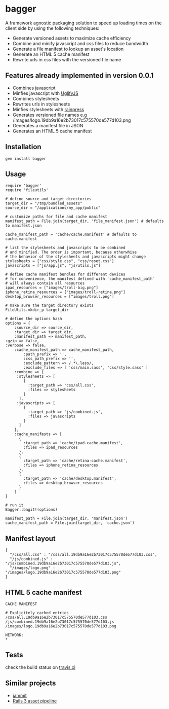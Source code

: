 # bagger

A framework agnostic packaging solution to speed up loading times 
on the client side by using the following techniques:

* Generate versioned assets to maximize cache efficiency
* Combine and minify javascript and css files to reduce bandwidth
* Generate a file manifest to lookup an asset's location
* Generate an HTML 5 cache manifest
* Rewrite urls in css files with the versioned file name

## Features already implemented in version 0.0.1

* Combines javascript
* Minfies javascript with [UglifyJS](https://github.com/mishoo/UglifyJS)
* Combines stylesheets
* Rewrites urls in stylesheets
* Minfies stylesheets with [rainpress](https://rubygems.org/gems/rainpress)
* Generates versioned file names e.g /images/logo.19db9a16e2b73017c575570de577d103.png
* Generates a manifest file in JSON
* Generates an HTML 5 cache manifest

## Installation

    gem install bagger

## Usage
	require 'bagger'
	require 'fileutils'
	
	# define source and target directories
	target_dir = "/tmp/bundled_assets"
	source_dir = "/applications/my_app/public"
  
	# customize paths for file and cache manifest
	manifest_path = File.join(target_dir, 'file_manifest.json') # defaults to manifest.json

	cache_manifest_path = 'cache/cache.manifest' # defaults to cache.manifest
	
	# list the stylesheets and javascripts to be combined
	# and minified. The order is important, because otherwhise
	# the behavior of the stylesheets and javascripts might change
	stylesheets = ["css/style.css", "css/reset.css"]
	javascripts = ["js/app.js", "js/utils.js"]

	# define cache manifest bundles for different devices
	# for convenience, the manifest defined with `cache_manifest_path`
	# will always contain all resources
	ipad_resources = ["images/troll-big.png"]
	iphone_retina_resources = ["images/troll-retina.png"]
	desktop_browser_resources = ["images/troll.png"]
	
	# make sure the target directory exists
	FileUtils.mkdir_p target_dir
	
	# define the options hash
	options = {
		:source_dir => source_dir,
		:target_dir => target_dir,
		:manifest_path => manifest_path,
    :gzip => false,
    :verbose => false,
		:cache_manifest_path => cache_manifest_path,
    		:path_prefix => '',
    		:css_path_prefix => '',
    		:exclude_pattern => /.*\.less/,
    		:exclude_files => [ 'css/main.sass', 'css/style.sass' ]
		:combine => {
		 :stylesheets => [
		    {
		      :target_path => 'css/all.css',
		      :files => stylesheets
		    }
		  ],
		 :javascripts => [
		    {
		      :target_path => 'js/combined.js',
		      :files => javascripts
		    }
		  ]
		},
		:cache_manifests => [
		  {
		    :target_path => 'cache/ipad-cache.manifest',
		    :files => ipad_resources
		  },
		  {
		    :target_path => 'cache/retina-cache.manifest',
		    :files => iphone_retina_resources
		  },
		  {
		    :target_path => 'cache/desktop.manifest',
		    :files => desktop_browser_resources
		  }
		]
	}
	
	# run it
	Bagger::bagit!(options)
	
	manifest_path = File.join(target_dir, 'manifest.json')
	cache_manifest_path = File.join(target_dir, 'cache.json')
	
## Manifest layout

    {
	  "/css/all.css" : "/css/all.19db9a16e2b73017c575570de577d103.css",
	  "/js/combined.js" : "/js/combined.19db9a16e2b73017c575570de577d103.js",
	  "/images/logo.png" : "/images/logo.19db9a16e2b73017c575570de577d103.png" 
	}
	
## HTML 5 cache manifest

	CACHE MANIFEST

	# Explicitely cached entries
	/css/all.19db9a16e2b73017c575570de577d103.css
	/js/combined.19db9a16e2b73017c575570de577d103.js
	/images/logo.19db9a16e2b73017c575570de577d103.png

	NETWORK:
	*

## Tests

check the build status on [travis.ci](http://travis-ci.org/wooga/bagger)

## Similar projects

* [jammit](https://github.com/documentcloud/jammit)
* [Rails 3 asset pipeline](http://blog.nodeta.com/2011/06/14/rails-3-1-asset-pipeline-in-the-real-world/)
